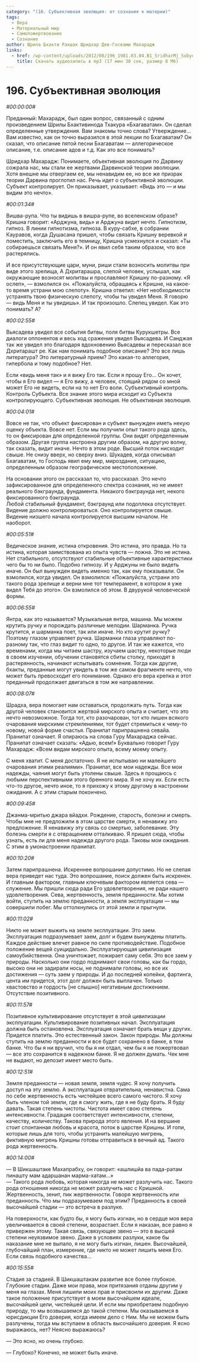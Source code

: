```yaml
---
category: "(16. Субъективная эволюция: от сознания к материи)"
tags:
  - Вера
  - Материальный мир
  - Самопожертвование
  - Сознание
author: Шрила Бхакти Ракшак Шридхар Дев-Госвами Махарадж
links:
  - href: /wp-content/uploads/2012/08/196_1981.03.04.B1_SridharMj_Subyektivnaya_Evoluciya.mp3
    title: Скачать аудиозапись в mp3 (17 мин 30 сек, размер 8 Мб)
---
```


# 196. Субъективная эволюция

*#00:00:00#*

Преданный: Махарадж, был один вопрос, связанный с одним произведением Шрилы Бхактивинода Тхакура «Бхагаватам». Он сделал определенные утверждения. Вам знакомы точно слова? Утверждение… Вам известно, как он точно выразился в этой лекции по Бхагаватам? Он сказал, что описание пятой песни Бхагаватам — аллегорическое описание, т.е. описание адов и т.д. Как это все понимать?

Шридхар Махарадж: Понимаете, объективная эволюция по Дарвину сожрала нас, мы стали ее жертвами Дарвинской теории эволюции. Хотя внешне мы отвергаем ее, мы ненавидим ее, но все же призрак теории Дарвина проглотил нас. Речь идет о субъективной эволюции. Субъект контролирует. Он приказывает, указывает: «Видь это — и мы видим это нечто».

*#00:01:34#*

Вишва-рупа. Что ты видишь в вишра-рупе, во вселенском образе? Кришна говорит: «Арджуна, видь» и Арджуна видит нечто. Гипнотизм, гипноз. В линии гипнотизма, гипноза. В куру-сабхе, в собрании Кауравов, когда Душасана пришел, чтобы связать Кришну веревкой и поместить, заключить его в темницу, Кришна усмехнулся и сказал: «Ты собираешься связать Меня?». И он явил себя таким образом, что все растерялись.

И все присутствующие цари, муни, риши стали возносить молитвы при виде этого зрелища, А Дхритарашра, слепой человек, услышал, как окружающие возносят молитвы и прославляют Кришну по-разному. «Я ослеп», — взмолился он. «Пожалуйста, обращаясь к Кришне, на какое-то время устрани мою слепоту». Кришна ответил: «Нет необходимости устранять твою физическую слепоту, чтобы ты увидел Меня. Я говорю — видь Меня и ты увидишь». И так произошло. Слепец увидел. Как это понимать? А?

*#00:02:55#*

Вьясадева увидел все события битвы, поля битвы Курукшетры. Все диалоги оппонентов и весь ход сражения увидел Вьясадева. И Санджая так же увидел это благодаря вдохновению Вьясадевы и пересказал все Дхритарашт ре. Как нам понимать подобное описание? Это все лишь литература? Это литературный прием? Это какая-то аллегория, гипербола и тому подобное? Нет.

Если «видь меня так» и я вижу Его так. Если я прошу Его… Он хочет, чтобы я Его видел — я Его вижу, а человек, стоящий рядом со мной может Его не видеть, если на то нет Его воли. Субъективный контроль. Контроль Субъекта. Все знание этого мира исходит из Субъекта контролирующего. Субъективная эволюция. Не объективная эволюция.

*#00:04:01#*

Вовсе не так, что объект фиксирован и субъект вынужден иметь некую оценку объекта. Вовсе нет. Если мы получили опыт такого рода здесь, то он фиксирован для определенной группы. Они видят определенным образом. Другая группа настроена другим образом, на другую волну, так сказать, видит иначе. Нечто в этом роде. Высший поток нисходит свыше. Не снизу вверх, но сверху вниз. Шукадев, когда описывал Бхагаватам, то Господь явил ему мир, мироздание, ситуацию, определенным образом географическое местоположение.

На основании этого он рассказал то, что рассказал. Это нечто зафиксированное для определенного спектра сознания, но не имеет реального бэкграунда, фундамента. Никакого бэкграунда нет, некого фиксированного бэкграунда.\
Любой стабильный фундамент, бэкграунд или подоплека отсутствует. Видение должно контролироваться. Оно контролируется свыше. Видение низшего начала контролируется высшим началом. Не наоборот.

*#00:05:51#*

Ведическое знание, истина откровения. Это истина, это правда. Но та истина, которая заимствована из опыта чувств — ложна. Это не истина. Нет стабильного, отсутствуют стабильные объективные характеристики чего бы то ни было. Подобно гипнозу. И у Арджуны не было видеть иначе. Он был вынужден видеть именно так, как ему показывали. Он взмолился, когда увидел. Он взмолился: «Пожалуйста, устрани это такого рода зрелище и верни мне тот темперамент, в котором я уже видел Тебя до этого». Он взмолился об этом. В двурукой человеческой формы.

*#00:06:55#*

Янтра, как это называется? Музыкальная янтра, машина. Мы можем крутить ручку и порождать различные мелодии. Шарманка. Ручка крутится, и шарманка поет, так или иначе. Но кто крутит ручку? Поэтому глазом управляет ручка. Шарманки глаза управляют по-разному так, что глаз видит то одно, то другое. И так же кажется, что временами, когда мы читаем шастру, изучаем шастру, некоторые люди в своем изучении, обучении становятся сбиты столку, приходят в растерянность, начинают испытывать сомнения. Тогда как другие, бхакты, преданные могут увидеть в том же самом фрагменте нечто, что может быть превосходит его понимание. Однако его вера крепка и этот преданный продолжает двигаться в том же направлении.

*#00:08:07#*

Шрадха, вера помогает нам оставаться, продолжать путь. Тогда как другой человек становится жертвой мирского опыта и считает, что это нечто невозможное. Тогда тот, кто разочарован, тот кто лишен всякого очарования мирскими стремлениями, тот будет стремиться к чему-то новому, новой форме счастья. Пранипат парипрашнена севайа. Пранипат означает. Я опираюсь на слова Гуру Махараджа сейчас. Пранипат означает сказать: «Адью, всем!» Буквально говорит Гуру Махарадж: «Всем видам мирского опыта, всему моему опыту.

С меня хватит. С меня достаточно. Я не испытываю ни малейшего очарования этими реалиями». Пранипат, все мои надежды. Все мои надежды, чаяния могут быть утолены свыше. Здесь я прощаюсь с любыми перспективными этого бренного мира. Я не хочу их. Если есть что-то другое, нечто иное, то я прихожу к этому другому в настроении ожидания. А с этим старым покончено.

*#00:09:45#*

Джанма-мритью джара вйадхи. Рождение, старость, болезни и смерть. Чтобы мне не предложили в этом царстве смерти, я ненавижу это предложение. Я ненавижу эту связь со смертью, заболевание. Эту болезнь смерти я с отвращением отталкиваю. Я пришел сюда, чтобы узнать, есть ли для меня надежда другого рода. Таковы мои ожидания. С этим в умонастроении пранипат.

*#00:10:20#*

Затем парипрашнена. Искреннее вопрошание допустимо. Но не слепая вера приведет нас туда. Это вопрошание, поиск должен быть искренен. И главным фактором, главным ключевым фактором является сева — служение. Мы пришли сюда ради Его удовлетворения, не ради нашего удовлетворения. Сева, жертвенность, земля преданности. Мы хотим войти, ступить на землю преданности, а земля эксплуатации — мы совершили побег. Мы оттолкнулись от этой земли и прыгнули.

*#00:11:02#*

Никто не может выжить на земле эксплуатации. Это заем. Эксплуатация подразумевает заем, долг и будем вынуждены платить. Каждое действие влечет равное по силе противодействие. Подобное положение вещей суицидально. Эксплуатирующая цивилизация самоубийственна. Она уничтожает, пожирает саму себя. Это все заем у природы. Насколько они гордо поднимают свои головы, как бы гордо, высоко они не задирали носы, не поднимали головы, но все их достижения — суть заем у природы. И до последней копейки, фартинга, цента им придется, этот долг должен быть выплачен. Только хвастовство и гордость [не слышно] негативным достижением. Отсутствие позитивного.

*#00:11:57#*

Позитивное культивирование отсутствует в этой цивилизации эксплуатации. Культивирование позитивных начал. Эксплуатация должна быть остановлена. Эксплуатация означает брать вещи у других. Придется платить. Это естественный закон. Закон природы. Мы должны ступить на землю преданности и все будет сохранено в банке, в том банке. Что бы я ни вручил, что бы я ни отдал, чем бы я не пожертвовал — все это сохранится в надежном банке. Я не должен думать. Чек мне не выдают, но депозит имеет место быть.

*#00:12:51#*

Земля преданности — новая земля, земля чудес. Я хочу получить доступ на эту землю. А эксплуатация отвратительна, ненавистна. Сама по себе жертвенность есть чистейшее всего самого чистого. Я хочу быть членом той земли, где я смогу жить, где я не буду брать. Я буду давать. Такая степень чистоты. Чистота имеет свою степень интенсивности. Градация соответствует интенсивности, степени, качеству, количеству. Такова природа этого явления. И на вершине стоит спонтанная любовь и красота, поток в царстве Кришны. И гопи, которые лишь для того, чтобы устранить малейшую мигрень, фиктивную мигрень Кришны готовы отправиться в вечный ад. Такого рода жертвенность.

*#00:14:00#*

— В Шикшаштаке Махапрабху, он говорит: «ашлишйа ва пада-ратам пинашту мам адаршанан марма-хатам…»\
— Такого рода любовь, которая никогда не может разлучить нас. Такого рода отношения никогда не может разлучить нас с Кришной. Жертвенность, зенит, пик жертвенности. Говоря жертвенность или преданность. Что мы подразумеваем под этим? Преданность в своей высочайшей стадии — это встреча в разлуке.

На поверхности, как будто бы, я могу быть изгнан, но в сердце моя вера увеличивается в своей степени, возрастает. Если я наказан, все равно я привержен этому. Такая связь, связующее звено — это в высшей степени неуязвимое звено. Даже в условиях разлуки, какое бы наказание мне не выпало, я не могу быть изгнан, лишен. Высочайшей, глубочайший план, измерение, где никто не может лишить меня Его. Если связь подобного качества…

*#00:15:55#*

Стадия за стадией. В Шикшаштакам развитие все более глубокое. Глубокие стадии. Даже мои права, мои притязания отданы другим у меня на глазах. Меня лишили моих прав и присвоили их другим. Даже такое положение присутствует в моем высочайшем идеале, высочайшей цели, чистейшей цели. И если мы приобретаем подобную природу, то мы возвышаемся до такой степени. Мы оказываемся в юрисдикции Его доверия, когда имеем дело с Ним. Мы не можем быть разлучены, тогда мы вступаем в область высочайшего доверия. Я ясно выражаюсь, нет? Неясно выражаюсь?

— Это ясно, но очень глубоко.

— Глубоко? Конечно, не может быть иначе.

